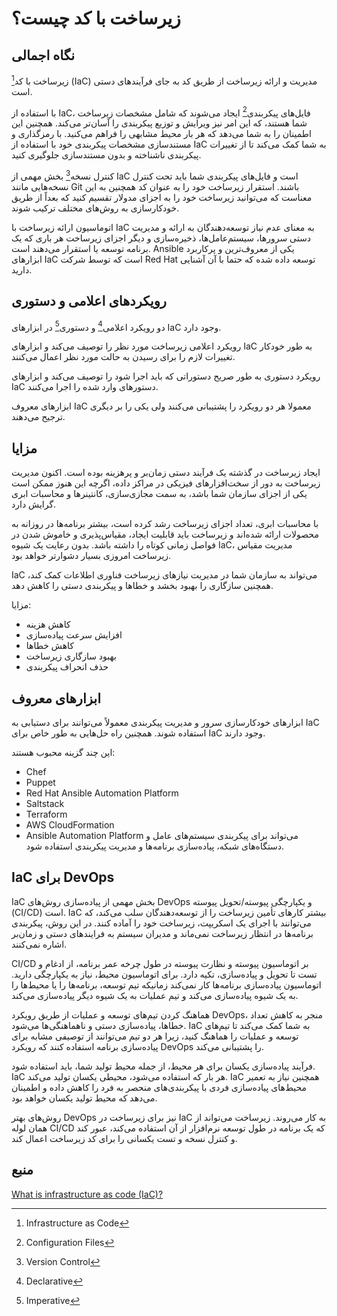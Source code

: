# زیرساخت با کد چیست؟
## نگاه اجمالی
زیرساخت با کد[^1] 
(IaC) 
مدیریت و ارائه زیرساخت از طریق کد به جای فرآیندهای دستی است.

با استفاده از 
IaC، 
فایل‌های پیکربندی[^2]
ایجاد می‌شوند که شامل مشخصات زیرساخت شما هستند، که این امر نیز ویرایش و توزیع پیکربندی را آسان‌تر می‌کند.
همچنین این اطمینان را به شما می‌دهد که هر بار محیط مشابهی را فراهم می‌کنید. با رمزگذاری و مستندسازی مشخصات پیکربندی خود با استفاده از
IaC 
به شما کمک می‌کند تا از تغییرات پیکربندی ناشناخته و بدون مستندسازی جلوگیری کنید.

کنترل نسخه[^3]
بخش مهمی از 
IaC 
است و فایل‌های پیکربندی شما باید تحت کنترل نسخه‌هایی مانند
Git
باشند.
استقرار زیرساخت خود را به عنوان کد همچنین به این معناست که 
می‌توانید زیرساخت خود را به اجزای مدولار تقسیم کنید که بعداً از طریق خودکارسازی به روش‌های مختلف ترکیب شوند.

اتوماسیون ارائه زیرساخت با 
IaC 
به معنای عدم نیاز توسعه‌دهندگان به ارائه و مدیریت دستی سرورها، سیستم‌عامل‌ها، ذخیره‌سازی و دیگر اجزای زیرساخت هر باری که یک برنامه توسعه یا استقرار می‌دهند است.
Ansible
یکی از معروف‌ترین و پرکاربرد ابزارهای
IaC
است که توسط شرکت
Red Hat
توسعه داده شده که حتما با آن آشنایی دارید.

[^1]: Infrastructure as Code
[^2]: Configuration Files
[^3]: Version Control

## رویکردهای اعلامی و دستوری
دو رویکرد
اعلامی[^4]
و
دستوری[^5]
در ابزارهای
IaC
وجود دارد.

رویکرد اعلامی زیرساخت مورد نظر را توصیف می‌کند و ابزارهای
IaC
به طور خودکار تغییرات لازم را برای رسیدن به حالت مورد نظر اعمال می‌کنند.

رویکرد دستوری به طور صریح دستوراتی که باید اجرا شود را توصیف می‌کند و ابزارهای
IaC
دستورهای وارد شده را اجرا می‌کنند.

ابزارهای معروف
IaC
معمولا هر دو رویکرد را پشتیبانی می‌کنند ولی
یکی را بر دیگری ترجیح می‌دهند.

[^4]: Declarative
[^5]: Imperative

## مزایا
ایجاد زیرساخت در گذشته یک فرآیند دستی زمان‌بر و پرهزینه بوده است. اکنون مدیریت زیرساخت به دور از سخت‌افزارهای فیزیکی در مراکز داده، اگرچه این هنوز ممکن است یکی از اجزای سازمان شما باشد، به سمت مجازی‌سازی، کانتینرها و محاسبات ابری گرایش دارد.

با محاسبات ابری، تعداد اجزای زیرساخت رشد کرده است، بیشتر برنامه‌ها در روزانه به محصولات ارائه شده‌اند و زیرساخت باید قابلیت ایجاد، مقیاس‌پذیری و خاموش شدن در فواصل زمانی کوتاه را داشته باشد. بدون رعایت یک شیوه IaC، مدیریت مقیاس زیرساخت امروزی بسیار دشوارتر خواهد بود.

IaC می‌تواند به سازمان شما در مدیریت نیازهای زیرساخت فناوری اطلاعات کمک کند، همچنین سازگاری را بهبود بخشد و خطاها و پیکربندی دستی را کاهش دهد.

مزایا:

* کاهش هزینه
* افزایش سرعت پیاده‌سازی
* کاهش خطاها
* بهبود سازگاری زیرساخت
* حذف انحراف پیکربندی

## ابزارهای معروف
ابزارهای خودکارسازی سرور و مدیریت پیکربندی معمولاً می‌توانند برای دستیابی به IaC استفاده شوند. همچنین راه حل‌هایی به طور خاص برای IaC وجود دارند.

این چند گزینه محبوب هستند:

* Chef
* Puppet
* Red Hat Ansible Automation Platform
* Saltstack
* Terraform
* AWS CloudFormation
* Ansible Automation Platform می‌تواند برای پیکربندی سیستم‌های عامل و دستگاه‌های شبکه، پیاده‌سازی برنامه‌ها و مدیریت پیکربندی استفاده شود.

## IaC برای DevOps
IaC بخش مهمی از پیاده‌سازی روش‌های DevOps و یکپارچگی پیوسته/تحویل پیوسته (CI/CD) است. IaC بیشتر کارهای تأمین زیرساخت را از توسعه‌دهندگان سلب می‌کند، که می‌توانند با اجرای یک اسکریپت، زیرساخت خود را آماده کنند. در این روش، پیکربندی برنامه‌ها در انتظار زیرساخت نمی‌ماند و مدیران سیستم به فرایندهای دستی و زمان‌بر اشاره نمی‌کنند.

CI/CD بر اتوماسیون پیوسته و نظارت پیوسته در طول چرخه عمر برنامه، از ادغام و تست تا تحویل و پیاده‌سازی، تکیه دارد. برای اتوماسیون محیط، نیاز به یکپارچگی دارید. اتوماسیون پیاده‌سازی برنامه‌ها کار نمی‌کند زمانیکه تیم توسعه، برنامه‌ها را یا محیط‌ها را به یک شیوه پیاده‌سازی می‌کند و تیم عملیات به یک شیوه دیگر پیاده‌سازی می‌کند.

هماهنگ کردن تیم‌های توسعه و عملیات از طریق رویکرد DevOps، منجر به کاهش تعداد خطاها، پیاده‌سازی دستی و ناهماهنگی‌ها می‌شود. IaC به شما کمک می‌کند تا تیم‌های توسعه و عملیات را هماهنگ کنید، زیرا هر دو تیم می‌توانند از توصیفی مشابه برای پیاده‌سازی برنامه استفاده کنند که رویکرد DevOps را پشتیبانی می‌کند.

فرآیند پیاده‌سازی یکسان برای هر محیط، از جمله محیط تولید شما، باید استفاده شود. IaC هر بار که استفاده می‌شود، محیطی یکسان تولید می‌کند. IaC همچنین نیاز به تعمیر محیط‌های پیاده‌سازی فردی با پیکربندی‌های منحصر به فرد را کاهش داده و اطمینان می‌دهد که محیط تولید یکسان خواهد بود.

روش‌های بهتر DevOps نیز برای زیرساخت در IaC به کار می‌روند. زیرساخت می‌تواند از همان لوله CI/CD که یک برنامه در طول توسعه نرم‌افزار از آن استفاده می‌کند، عبور کند و کنترل نسخه‌ و تست یکسانی را برای کد زیرساخت اعمال کند.

## منبع
[What is infrastructure as code (IaC)?](https://www.redhat.com/en/topics/automation/what-is-infrastructure-as-code)